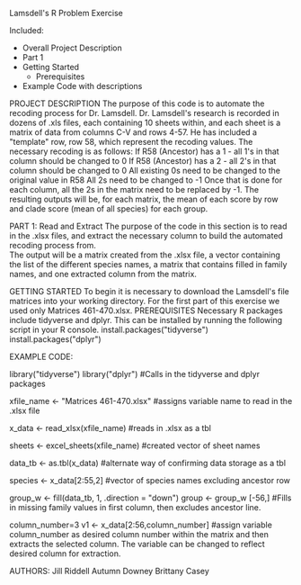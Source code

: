 Lamsdell's R Problem Exercise

Included:
- Overall Project Description
- Part 1
- Getting Started
  - Prerequisites
- Example Code with descriptions

PROJECT DESCRIPTION
  The purpose of this code is to automate the recoding process for Dr. Lamsdell. Dr. Lamsdell's research is recorded in dozens of .xls files, each containing 10 sheets within, and each sheet is a matrix of data from columns C-V and rows 4-57.  He has included a "template" row, row 58, which represent the recoding values.  The necessary recoding is as follows:
    If R58 (Ancestor) has a 1 - all 1's in that column should be changed to 0
    If R58 (Ancestor) has a 2 - all 2's in that column should be changed to 0
    All existing 0s need to be changed to the original value in R58
    All 2s need to be changed to -1
        Once that is done for each column, all the 2s in the matrix need to be replaced by -1.
  The resulting outputs will be, for each matrix, the mean of each score by row and clade score (mean of all species) for each group.


PART 1: Read and Extract
  The purpose of the code in this section is to read in the .xlsx files, and extract the necessary column to build the automated recoding process from.  
  The output will be a matrix created from the .xlsx file, a vector containing the list of the different species names, a matrix that contains filled in family names, and one extracted column from the matrix.  

GETTING STARTED
  To begin it is necessary to download the Lamsdell's file matrices into your working directory. For the first part of this exercise we used only  Matrices 461-470.xlsx.
PREREQUISITES
  Necessary R packages include tidyverse and dplyr. This can be installed by running the following script in your R console.
          install.packages("tidyverse")
          install.packages("dplyr")

EXAMPLE CODE:

library("tidyverse")
library("dplyr")
#Calls in the tidyverse and dplyr packages

xfile_name <- "Matrices 461-470.xlsx"
#assigns variable name to read in the .xlsx file

x_data <- read_xlsx(xfile_name)
#reads in .xlsx as a tbl

sheets <- excel_sheets(xfile_name)
#created vector of sheet names

data_tb <- as.tbl(x_data)
#alternate way of confirming data storage as a tbl

species <- x_data[2:55,2]
#vector of species names excluding ancestor row

group_w <- fill(data_tb, 1, .direction = "down")
group <- group_w [-56,]
#Fills in missing family values in first column, then excludes ancestor line.

column_number=3
v1 <- x_data[2:56,column_number]
#assign variable column_number as desired column number within the matrix and then extracts the selected column. The variable can be changed to reflect desired column for extraction.

AUTHORS:
Jill Riddell
Autumn Downey
Brittany Casey
